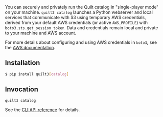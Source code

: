 You can securely and privately run the Quilt catalog in "single-player mode" on your machine.
`quilt3 catalog` launches a Python webserver and local services
that communicate with S3 using temporary AWS credentials,
derived from your default AWS credentials
(or active `AWS_PROFILE`) with `boto3.sts.get_session_token`.
Data and credentials remain local and private to your machine and AWS account.

For more details about configuring and using AWS credentials in `boto3`,
see the [AWS documentation](https://boto3.amazonaws.com/v1/documentation/api/latest/guide/configuration.html).

## Installation

```bash
$ pip install quilt3[catalog]
```

## Invocation
```bash
quilt3 catalog
```

See the [CLI API reference](../api-reference/cli.md#catalog) for details.

